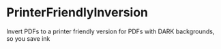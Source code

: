# PrinterFriendlyInversion
Invert PDFs to a printer friendly version for PDFs with DARK backgrounds, so you save ink
